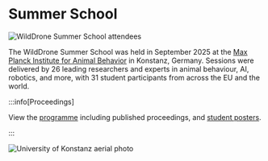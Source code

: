 # Summer School

![WildDrone Summer School attendees](/img/summerschool-group.jpg)

The WildDrone Summer School was held in September 2025 at the [Max Planck Institute for Animal Behavior](https://www.ab.mpg.de) in Konstanz, Germany. Sessions were delivered by 26 leading researchers and experts in animal behaviour, AI, robotics, and more, with 31 student participants from across the EU and the world. 

:::info[Proceedings]

View the [programme](summer-school/programme) including published proceedings, and [student posters](summer-school/posters).

::: 

![University of Konstanz aerial photo](/img/u_konstanz.jpg)